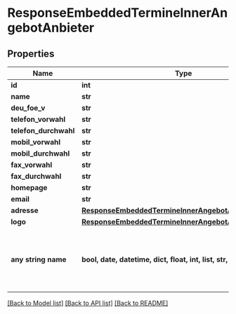 # ResponseEmbeddedTermineInnerAngebotAnbieter


## Properties
Name | Type | Description | Notes
------------ | ------------- | ------------- | -------------
**id** | **int** |  | [optional] 
**name** | **str** |  | [optional] 
**deu_foe_v** | **str** |  | [optional] 
**telefon_vorwahl** | **str** |  | [optional] 
**telefon_durchwahl** | **str** |  | [optional] 
**mobil_vorwahl** | **str** |  | [optional] 
**mobil_durchwahl** | **str** |  | [optional] 
**fax_vorwahl** | **str** |  | [optional] 
**fax_durchwahl** | **str** |  | [optional] 
**homepage** | **str** |  | [optional] 
**email** | **str** |  | [optional] 
**adresse** | [**ResponseEmbeddedTermineInnerAngebotAnbieterAdresse**](ResponseEmbeddedTermineInnerAngebotAnbieterAdresse.md) |  | [optional] 
**logo** | [**ResponseEmbeddedTermineInnerAngebotAnbieterLogo**](ResponseEmbeddedTermineInnerAngebotAnbieterLogo.md) |  | [optional] 
**any string name** | **bool, date, datetime, dict, float, int, list, str, none_type** | any string name can be used but the value must be the correct type | [optional]

[[Back to Model list]](../README.md#documentation-for-models) [[Back to API list]](../README.md#documentation-for-api-endpoints) [[Back to README]](../README.md)



